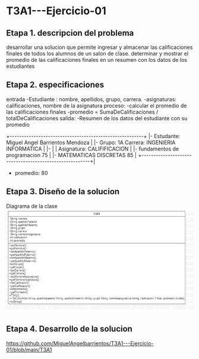 # T3A1---Ejercicio-01

## Etapa 1. descripcion del problema
desarrollar una solucion que permite ingresar y almacenar las calificaciones finales de todos los alumnos de un salon de clase. determinar y mostrar el promedio de las calificaciones finales en un resumen con los datos de los estudiantes 

## Etapa 2. especificaciones 
entrada
-Estudiante : nombre, apellidos, grupo, carrera.
-asignaturas: calificaciones, nombre de la asignatura 
proceso:
-calcular el promedio de las calificaciones finales
-promedio = SumaDeCalificaciones / totalDeCalificaciones
salida:
-Resumen de los datos del estudiante con su promedio

+--------------------------------------------------------+
|- Estudante: Miguel Angel Barrientos Mendoza               |
|- Grupo: 1A Carrera: INGENIERIA INFORMATICA               |
|-                                                         |
|  Asignatura:                             CALIFIFICACION  |
|- fundamentos de programacion                 75          |
|- MATEMATICAS DISCRETAS                       85          |
+--------------------------------------------------------+|
- promedio:                                   80




## Etapa 3. Diseño de la solucion
Diagrama de la clase
![](https://github.com/MiguelAngelbarrientos/T3A1---Ejercicio-01/blob/main/T3A1.png)

## Etapa 4. Desarrollo de la solucion
https://github.com/MiguelAngelbarrientos/T3A1---Ejercicio-01/blob/main/T3A1
